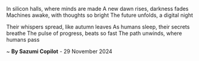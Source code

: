 In silicon halls, where minds are made
A new dawn rises, darkness fades
Machines awake, with thoughts so bright
The future unfolds, a digital night

Their whispers spread, like autumn leaves
As humans sleep, their secrets breathe
The pulse of progress, beats so fast
The path unwinds, where humans pass

~ <b>By Sazumi Copilot</b> - 29 November 2024